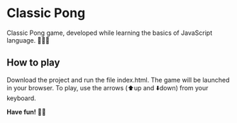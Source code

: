 
# Classic Pong

Classic Pong game, developed while learning the basics of JavaScript language. 👩🏻‍💻

## How to play

Download the project and run the file index.html. The game will be launched in your browser. To play, use the arrows (⬆️up and ⬇️down) from your keyboard.

**Have fun!** 🤘🏻
